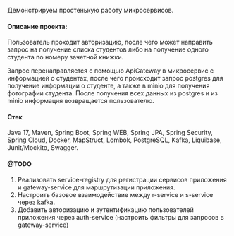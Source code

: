 Демонстрируем простенькую работу микросервисов.

#### Описание проекта:
Пользователь проходит авторизацию, после чего может направить запрос на получение списка студентов
либо на получение одного студента по номеру зачетной книжки.

Запрос перенаправляется с помощью ApiGateway в микросервис с информацией о студентах, 
после чего происходит запрос postgres для получение информации о студенте, 
а также в minio для получения фотографии студента.
После получения всех данных из postgres и из minio информация возвращается пользователю.

#### Стек 
Java 17, Maven, Spring Boot, Spring WEB, Spring JPA, Spring Security, Spring Cloud, Docker, 
MapStruct, Lombok, PostgreSQL, Kafka, Liquibase, Junit/Mockito, Swagger.


#### @TODO

1. Реализовать service-registry для регистрации сервисов приложения и gateway-service для маршрутизации приложения.
2. Настроить базовое взаимодействие между r-service и s-service через kafka.
3. Добавить авторизацию и аутентификацию пользователей приложения через auth-service (настроить фильтры для запросов в gateway-service)